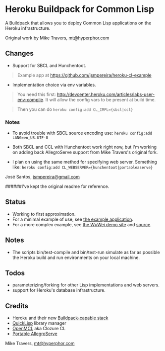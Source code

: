 Heroku Buildpack for Common Lisp
================================

A Buildpack that allows you to deploy Common Lisp applications on the Heroku infrastructure.

Original work by Mike Travers, mt@hyperphor.com

## Changes 
* Support for SBCL and Hunchentoot.

> Example app at https://github.com/jsmpereira/heroku-cl-example

* Implementation choice via env variables.

> You need this first: http://devcenter.heroku.com/articles/labs-user-env-compile.
It will allow the config vars to be present at build time.

> Then you can do 
```heroku config:add CL_IMPL={sbcl|ccl}```

### Notes

* To avoid trouble with SBCL source encoding use:
```heroku config:add LANG=en_US.UTF-8```

* Both SBCL and CCL with Hunchentoot work right now, but I'm working
on adding back AllegroServe support from Mike Travers's original fork.

* I plan on using the same method for specifying web server. Something like:
```heroku config:add CL_WEBSERVER={hunchentoot|portableaserve}```

José Santos, jsmpereira@gmail.com

######I've kept the original readme for reference.

## Status
* Working to first approximation.
* For a minimal example of use, see [the example application](https://github.com/mtravers/heroku-cl-example).
* For a more complex example, see [the WuWei demo site](http://warm-sky-3012.herokuapp.com/) and [source](https://github.com/mtravers/wuwei).

## Notes
* The scripts bin/test-compile and bin/test-run simulate as far as possible the Heroku build and run environments on your local machine.

## Todos
* parameterizing/forking for other Lisp implementations and web servers.
* support for Heroku's database infrastructure.

## Credits
* Heroku and their new [Buildpack-capable stack](http://devcenter.heroku.com/articles/buildpacks)
* [QuickLisp](http://www.quicklisp.org/) library manager 
* [OpenMCL](http://trac.clozure.com/ccl) aka Clozure CL 
* [Portable AllegroServe](http://portableaserve.sourceforge.net/)

Mike Travers, mt@hyperphor.com



